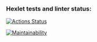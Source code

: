### Hexlet tests and linter status:
[![Actions Status](https://github.com/AnNikonov/php-project-45/actions/workflows/hexlet-check.yml/badge.svg)](https://github.com/AnNikonov/php-project-45/actions)

[![Maintainability](https://api.codeclimate.com/v1/badges/7b3c93b95b00184f0e88/maintainability)](https://codeclimate.com/github/AnNikonov/php-project-45/maintainability)
